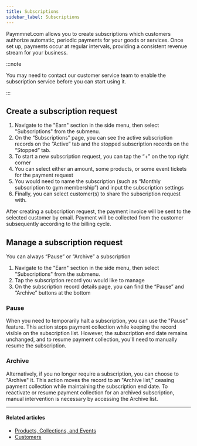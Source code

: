 ```yaml
---
title: Subscriptions
sidebar_label: Subscriptions
---
```


Paymmnet.com allows you to create subscriptions which customers authorize automatic, periodic payments for your goods or services. Once set up, payments occur at regular intervals, providing a consistent revenue stream for your business.

:::note

You may need to contact our customer service team to enable the subscription service before you can start using it.

:::

## Create a subscription request

1. Navigate to the "Earn" section in the side menu, then select "Subscriptions" from the submenu.
2. On the “Subscriptions” page, you can see the active subscription records on the “Active” tab and the stopped subscription records on the “Stopped” tab.
3. To start a new subscription request, you can tap the “+” on the top right corner
4. You can select either an amount, some products, or some event tickets for the payment request
5. You would need to name the subscription (such as “Monthly subscription to gym membership”) and input the subscription settings
6. Finally, you can select customer(s) to share the subscription request with.

After creating a subscription request, the payment invoice will be sent to the selected customer by email. Payment will be collected from the customer subsequently according to the billing cycle.

## Manage a subscription request

You can always “Pause” or “Archive” a subscription

1. Navigate to the "Earn" section in the side menu, then select "Subscriptions" from the submenu.
2. Tap the subscription record you would like to manage
3. On the subscription record details page, you can find the “Pause” and “Archive” buttons at the bottom

### Pause

When you need to temporarily halt a subscription, you can use the "Pause" feature. This action stops payment collection while keeping the record visible on the subscription list. However, the subscription end date remains unchanged, and to resume payment collection, you'll need to manually resume the subscription.

### Archive

Alternatively, if you no longer require a subscription, you can choose to "Archive" it. This action moves the record to an "Archive list," ceasing payment collection while maintaining the subscription end date. To reactivate or resume payment collection for an archived subscription, manual intervention is necessary by accessing the Archive list.

***

#### Related articles

* [<ins>Products, Collections, and Events</ins>](7-products-collections-and-events.md)
* [<ins>Customers</ins>](8-customers.md)
